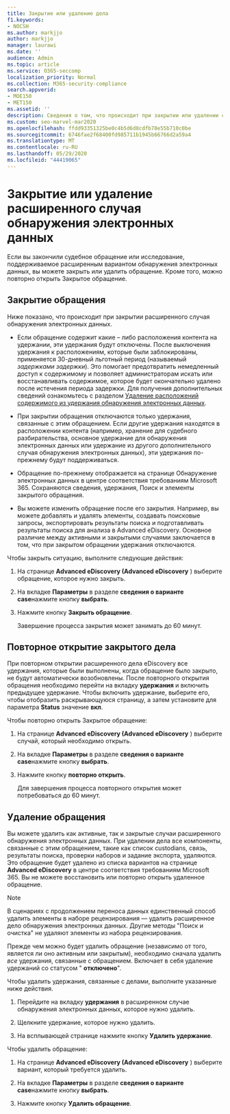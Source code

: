 ```yaml
---
title: Закрытие или удаление дела
f1.keywords:
- NOCSH
ms.author: markjjo
author: markjjo
manager: laurawi
ms.date: ''
audience: Admin
ms.topic: article
ms.service: O365-seccomp
localization_priority: Normal
ms.collection: M365-security-compliance
search.appverid:
- MOE150
- MET150
ms.assetid: ''
description: Сведения о том, что происходит при закрытии или удалении судебного разбирательства, поддерживаемого расширенным вариантом обнаружения электронных данных.
ms.custom: seo-marvel-mar2020
ms.openlocfilehash: ffdd93351325be0c4b5d6d8cdfb78e55b710c0be
ms.sourcegitcommit: 6746fae2f68400fd985711b1945b66766d2a59a4
ms.translationtype: MT
ms.contentlocale: ru-RU
ms.lasthandoff: 05/29/2020
ms.locfileid: "44419065"
---
```

# <a name="close-or-delete-an-advanced-ediscovery-case"></a>Закрытие или удаление расширенного случая обнаружения электронных данных

Если вы закончили судебное обращение или исследование, поддерживаемое расширенным вариантом обнаружения электронных данных, вы можете закрыть или удалить обращение. Кроме того, можно повторно открыть Закрытое обращение.

## <a name="close-a-case"></a>Закрытие обращения

Ниже показано, что происходит при закрытии расширенного случая обнаружения электронных данных.

- Если обращение содержит какие – либо расположения контента на удержании, эти удержания будут отключены. После выключения удержания к расположениям, которые были заблокированы, применяется 30-дневный льготный период (называемый *задержками задержки*). Это помогает предотвратить немедленный доступ к содержимому и позволяет администраторам искать или восстанавливать содержимое, которое будет окончательно удалено после истечения периода задержки. Для получения дополнительных сведений ознакомьтесь с разделом [Удаление расположений содержимого из удержания обнаружения электронных данных](create-ediscovery-holds.md#removing-content-locations-from-an-ediscovery-hold).

- При закрытии обращения отключаются только удержания, связанные с этим обращением. Если другие удержания находятся в расположении контента (например, хранение для судебного разбирательства, основное удержание для обнаружения электронных данных или удержание из другого дополнительного случая обнаружения электронных данных), эти удержания по-прежнему будут поддерживаться.

- Обращение по-прежнему отображается на странице Обнаружение электронных данных в центре соответствия требованиям Microsoft 365. Сохраняются сведения, удержания, Поиск и элементы закрытого обращения.

- Вы можете изменить обращение после его закрытия. Например, вы можете добавлять и удалять элементы, создавать поисковые запросы, экспортировать результаты поиска и подготавливать результаты поиска для анализа в Advanced eDiscovery. Основное различие между активными и закрытыми случаями заключается в том, что при закрытом обращении удержания отключаются.

Чтобы закрыть ситуацию, выполните следующие действия:

1. На странице **Advanced eDiscovery (Advanced eDiscovery** ) выберите обращение, которое нужно закрыть.

2. На вкладке **Параметры** в разделе **сведения о варианте case**нажмите кнопку **выбрать**.

3. Нажмите кнопку **Закрыть обращение**.

   Завершение процесса закрытия может занимать до 60 минут.

## <a name="reopen-a-closed-case"></a>Повторное открытие закрытого дела

При повторном открытии расширенного дела eDiscovery все удержания, которые были выполнены, когда обращение было закрыто, не будут автоматически возобновлены. После повторного открытия обращения необходимо перейти на вкладку **удержания** и включить предыдущее удержание. Чтобы включить удержание, выберите его, чтобы отобразить раскрывающуюся страницу, а затем установите для параметра **Status** значение **вкл**.

Чтобы повторно открыть Закрытое обращение:

1. На странице **Advanced eDiscovery (Advanced eDiscovery** ) выберите случай, который необходимо открыть.

2. На вкладке **Параметры** в разделе **сведения о варианте case**нажмите кнопку **выбрать**.

3. Нажмите кнопку **повторно открыть**.

   Для завершения процесса повторного открытия может потребоваться до 60 минут.

## <a name="delete-a-case"></a>Удаление обращения

Вы можете удалить как активные, так и закрытые случаи расширенного обнаружения электронных данных. При удалении дела все компоненты, связанные с этим обращением, такие как список custodians, связь, результаты поиска, проверки наборов и задание экспорта, удаляются. Это обращение будет удалено из списка вариантов на странице **Advanced eDiscovery** в центре соответствия требованиям Microsoft 365. Вы не можете восстановить или повторно открыть удаленное обращение.

> [!NOTE]
> В сценариях с продолжением переноса данных единственный способ удалить элементы в наборе рецензирования — удалить расширенное дело обнаружения электронных данных. Другие методы "Поиск и очистка" не удаляют элементы из набора рецензирования.

Прежде чем можно будет удалить обращение (независимо от того, является ли оно активным или закрытым), необходимо сначала удалить *все* удержания, связанные с обращением. Включает в себя удаление удержаний со статусом " **отключено**".

Чтобы удалить удержания, связанные с делами, выполните указанные ниже действия.

1. Перейдите на вкладку **удержания** в расширенном случае обнаружения электронных данных, которое нужно удалить.

2. Щелкните удержание, которое нужно удалить.

3. На всплывающей странице нажмите кнопку **Удалить удержание**.

Чтобы удалить обращение:

1. На странице **Advanced eDiscovery (Advanced eDiscovery** ) выберите вариант, который требуется удалить.

2. На вкладке **Параметры** в разделе **сведения о варианте case**нажмите кнопку **выбрать**.

3. Нажмите кнопку **Удалить обращение**.
